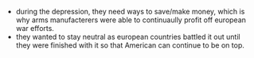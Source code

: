 - during the depression, they need ways to save/make money, which is why arms manufacterers were able to continuaully profit off european war efforts.
- they wanted to stay neutral as european countries battled it out until they were finished with it so that American can continue to be on top.